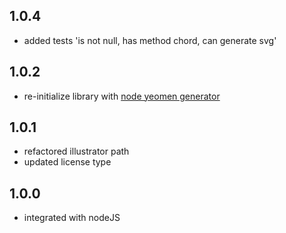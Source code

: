 ## 1.0.4

-  added tests 'is not null, has method chord, can generate svg'

## 1.0.2

- re-initialize library with [node yeomen generator](http://yeoman.io/generators/)

## 1.0.1

- refactored illustrator path
- updated license type

## 1.0.0

- integrated with nodeJS

